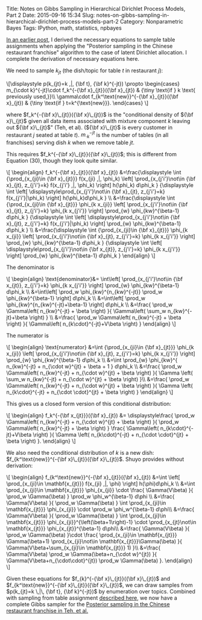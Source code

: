 Title: Notes on Gibbs Sampling in Hierarchical Dirichlet Process Models, Part 2
Date: 2015-09-16 15:34
Slug: notes-on-gibbs-sampling-in-hierarchical-dirichlet-process-models-part-2
Category: Nonparametric Bayes
Tags: IPython, math, statistics, npbayes

[In an earlier post](http://stiglerdiet.com/blog/2015/Sep/11/notes-on-gibbs-sampling-in-hierarchical-dirichlet-process-models/), I derived the necessary equations to sample table assignments when applying the "Posterior sampling in the Chinese restaurant franchise" algorithm to the case of latent Dirichlet allocation. I complete the derivation of necessary equations here.

We need to sample $k_{jt}$ (the dish/topic for table $t$ in restaurant $j$):

\\[\displaystyle
    p(k_{jt}=k \,|\, {\bf t}, {\bf k}^{-jt}) \propto
    \begin{cases}
        m_{\cdot k}^{-jt}\cdot f_k^{-{\bf x}\_{jt}}({\bf x}\_{jt})
            & {\tiny \text{if } k \text{ previously used,}}\\\\
        \gamma\cdot f_{k^\text{new}}^{-{\bf x}\_{jt}}({\bf x}\_{jt})
            & {\tiny \text{if } t=k^{\text{new}}}.
    \end{cases}
\\]

where $f_k^{-{\bf x}\_{jt}}({\bf x}\_{jt})$ is the "conditional density of ${\bf x}\_{jt}$ given all data items associated with mixture component $k$ leaving out ${\bf x}\_{jt}$" (Teh, et al). (${\bf x}\_{jt}$ is every customer in restaurant $j$ seated at table $t$). $m_{\cdot k}^{-jt}$ is the number of tables (in all franchises) serving dish $k$ when we remove table $jt$.

This requires $f_k^{-{\bf x}\_{jt}}({\bf x}\_{jt})$; this is different from Equation (30), though they look quite similar.

\\[
\begin{align}
    f\_k^{-{\bf x}\_{jt}}({\bf x}\_{jt})
    &=\frac{\displaystyle
            \int
                {\prod\_{x\_{ji}\in {\bf x}\_{jt}}}
                f(x\_{ji} \,|\, \phi\_k)
                   \left[
                   \prod\_{x\_{j'i'}\not\in {\bf x}\_{jt}, z\_{j'i'}=k}
                        f(x\_{j'i'} \,|\, \phi\_k)
                   \right]
                        h(\phi\_k)
                        d\phi\_k
        }
        {\displaystyle
            \int
                \left[
                    \displaystyle\prod\_{x\_{j'i'}\not\in {\bf x}\_{jt}, z\_{j'i'}=k}
                    f(x\_{j'i'}|\phi\_k)
                \right]
                h(\phi\_k)d\phi\_k
        } \\\\
    &=\frac{\displaystyle
            \int
                {\prod\_{x\_{ji}\in {\bf x}\_{jt}}}
                \phi\_{k x\_{ji}}
                   \left[
                   \prod\_{x\_{j'i'}\not\in {\bf x}\_{jt}, z\_{j'i'}=k}
                        \phi\_{k x\_{j'i'}}
                   \right]
                        \prod\_{w}
                    \phi\_{kw}^{\beta-1}
                        d\phi\_k
        }
        {\displaystyle
            \int
                \left[
                    \displaystyle\prod\_{x\_{j'i'}\not\in {\bf x}\_{jt}, z\_{j'i'}=k}
                    f(x\_{j'i'}|\phi\_k)
                \right]
                \prod\_{w}
                    \phi\_{kw}^{\beta-1}
                    d\phi\_k
        } \\\\
    &=\frac{\displaystyle
            \int
                {\prod\_{x\_{ji}\in {\bf x}\_{jt}}}
                \phi\_{k x\_{ji}}
                   \left[
                   \prod\_{x\_{j'i'}\not\in {\bf x}\_{jt}, z\_{j'i'}=k}
                        \phi\_{k x\_{j'i'}}
                   \right]
                        \prod\_{w}
                    \phi\_{kw}^{\beta-1}
                        d\phi\_k
        }
        {\displaystyle
            \int
                \left[
                    \displaystyle\prod\_{x\_{j'i'}\not\in {\bf x\_{jt}}, z\_{j'i'}=k}
                    \phi\_{k x\_{j'i'}}
                \right]
                \prod\_{w}
                    \phi\_{kw}^{\beta-1}
                    d\phi\_k
        }
\end{align}
\\]

The denominator is

\\[
\begin{align}
    \text{denominator}&=
    \int\left[
        \prod_{x_{j'i'}\not\in {\bf x_{jt}}, z_{j'i'}=k}
        \phi_{k x_{j'i'}}
    \right]
    \prod_{w}
        \phi_{kw}^{\beta-1}
        d\phi_k \\\\
    &=\int\left[
        \prod_w \phi_{kw}^{n_{kw}^{-jt}} \prod_w \phi_{kw}^{\beta-1}
    \right]
        d\phi_k \\\\
    &=\int\left[
        \prod_w \phi_{kw}^{n_{kw}^{-jt}+\beta-1}
    \right]
        d\phi_k \\\\
    &=\frac{
        \prod_w \Gamma\left(
            n_{kw}^{-jt} + \beta
        \right)
    }{
        \Gamma\left( \sum_w
            n_{kw}^{-jt}+\beta
        \right)
    } \\\\
    &=\frac{
        \prod_w \Gamma\left(
            n_{kw}^{-jt} + \beta
        \right)
    }{
        \Gamma\left(
            n_{k\cdot}^{-jt}+V\beta
        \right)
    }
\end{align}
\\]

The numerator is

\\[
\begin{align}
    \text{numerator}
    &=\int
    {\prod\_{x\_{ji}\in {\bf x}\_{jt}}}
    \phi\_{k x\_{ji}}
       \left[
       \prod\_{x\_{j'i'}\not\in {\bf x}\_{jt}, z\_{j'i'}=k}
            \phi\_{k x\_{j'i'}}
       \right]
            \prod\_{w}
        \phi\_{kw}^{\beta-1}
            d\phi\_k \\\\
    &=\int
    \prod\_{w}
        \phi\_{kw}^{
            n\_{kw}^{-jt} +
            n\_{\cdot w}^{jt} +
            \beta + 1
            }
        d\phi\_k \\\\
    &=\frac{
       \prod\_w \Gamma\left(
           n\_{kw}^{-jt} + n\_{\cdot w}^{jt} + \beta
       \right)
    }{
      \Gamma \left(
        \sum\_w
        n\_{kw}^{-jt} + n\_{\cdot w}^{jt} + \beta
      \right)
    }\\\\
    &=\frac{
       \prod\_w \Gamma\left(
           n\_{kw}^{-jt} + n\_{\cdot w}^{jt} + \beta
       \right)
    }{
      \Gamma \left(
        n\_{k\cdot}^{-jt} + n\_{\cdot \cdot}^{jt} + \beta
      \right)
    }
\end{align}
\\]

This gives us a closed form version of this conditional distribution:

\\[
\begin{align}
    f_k^{-{\bf x\_{jt}}}({\bf x}\_{jt})
    &= \displaystyle\frac{
       \prod_w \Gamma\left(
           n_{kw}^{-jt} + n_{\cdot w}^{jt} + \beta
       \right)
    }{
            \prod_w \Gamma\left(
                n_{kw}^{-jt} + \beta
            \right)
        }
    \frac{
            \Gamma\left(
                n_{k\cdot}^{-jt}+V\beta
            \right)
        }{
      \Gamma \left(
        n_{k\cdot}^{-jt} + n_{\cdot \cdot}^{jt} + \beta
      \right)
    }.
\end{align}
\\]

We also need the conditional distribution of $k$ is a new dish: $f_{k^\text{new}}^{-{\bf x}\_{jt}}({\bf x}\_{jt})$. Shuyo provides without derivation:

\\[
\begin{align}
f_{k^\text{new}}^{-{\bf x}\_{jt}}({\bf x}\_{jt})
    &=\int
        \left[
        \prod_{x_{ji}\in \mathbf{x_{jt}}}
            f(x_{ji} \,|\, \phi)
        \right]
        h(\phi)d\phi_k
        \\\\
    &=\int
        \prod_{x_{ji}\in \mathbf{x_{jt}}}
            \phi_{x_{ji}}
        \cdot
        \frac{
                \Gamma(V\beta)
            }{
                \prod_w \Gamma(\beta)
        }
        \prod_w \phi_w^{\beta-1}
        d\phi \\\\
    &=\frac{
                \Gamma(V\beta)
            }{
                \prod_w \Gamma(\beta)
        }
        \int
            \prod_{x_{ji}\in \mathbf{x_{jt}}}
            \phi_{x_{ji}}
            \cdot
            \prod_w \phi_w^{\beta-1}
        d\phi\\\\
    &=\frac{
                \Gamma(V\beta)
            }{
                \prod_w \Gamma(\beta)
        }
        \int
            \prod_{x_{ji}\in \mathbf{x_{jt}}}
                \phi_{x_{ji}}^{\left(\beta+1\right)-1}
            \cdot
            \prod_{x_{jt}\not\in \mathbf{x_{jt}}} \phi_{x_{jt}}^{\beta-1}
        d\phi\\\\
    &=\frac{
                \Gamma(V\beta)
            }{
                \prod_w \Gamma(\beta)
        }\cdot
        \frac{
            \prod_{x_{ji}\in \mathbf{x_{jt}}}
                \Gamma(\beta+1)
            \prod_{x_{ji}\not\in \mathbf{x_{jt}}}\Gamma(\beta)
            }{
            \Gamma(V\beta+\sum_{x_{ji}\in \mathbf{x_{jt}}} 1)
        }\\\\
    &=\frac{
        \Gamma(V\beta)
        \prod_w \Gamma(\beta+n_{\cdot w}^{jt})
    }{
        \Gamma(V\beta+n_{\cdot\cdot}^{jt})
        \prod_w \Gamma(\beta)
    }.
\end{align}
\\]

Given these equations for $f_{k}^{-{\bf x}\_{jt}}({\bf x}\_{jt})$ and $f_{k^\text{new}}^{-{\bf x}\_{jt}}({\bf x}\_{jt})$, we can draw samples from $p(k_{jt}=k \,|\, {\bf t}, {\bf k}^{-jt})$ by enumeration over topics. Combined with sampling from table assignment [described here](http://stiglerdiet.com/blog/2015/Sep/11/notes-on-gibbs-sampling-in-hierarchical-dirichlet-process-models/), we now have a complete Gibbs sampler for the [Posterior sampling in the Chinese restaurant franchise in Teh, et al.](http://www.cs.berkeley.edu/~jordan/papers/hdp.pdf)